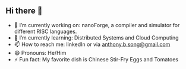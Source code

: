 ## Hi there 👋
- 🔭 I’m currently working on: nanoForge, a compiler and simulator for different RISC languages.
- 🌱 I’m currently learning: Distributed Systems and Cloud Computing 
- 📫 How to reach me: linkedIn or via anthony.b.song@gmail.com
- 😄 Pronouns: He/Him
- ⚡ Fun fact: My favorite dish is Chinese Stir-Fry Eggs and Tomatoes


<!--
**AnthonyBSong/AnthonyBSong** is a ✨ _special_ ✨ repository because its `README.md` (this file) appears on your GitHub profile.

Here are some ideas to get you started:

🔭 I’m currently working on nanoForge: A compiler and simulator for different RISC languages.
🌱 I’m currently learning 
- 👯 I’m looking to collaborate on ...
- 🤔 I’m looking for help with ...
- 💬 Ask me about ...
- 📫 How to reach me: ...
- 😄 Pronouns: ...
- ⚡ Fun fact: ...
-->
